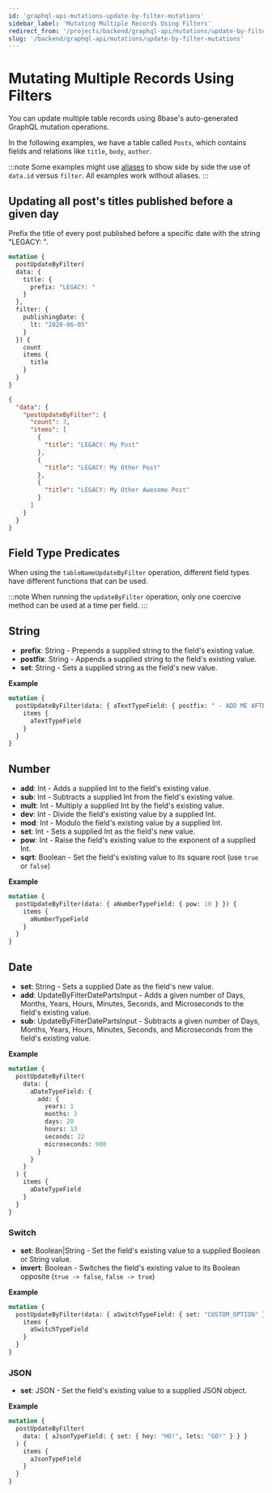 ```yaml
---
id: 'graphql-api-mutations-update-by-filter-mutations'
sidebar_label: 'Mutating Multiple Records Using Filters'
redirect_from: '/projects/backend/graphql-api/mutations/update-by-filter-mutations'
slug: '/backend/graphql-api/mutations/update-by-filter-mutations'
---
```


# Mutating Multiple Records Using Filters

You can update multiple table records using 8base's auto-generated GraphQL mutation operations.

In the following examples, we have a table called `Posts`, which contains fields and relations like `title`, `body`, `author`.

:::note
Some examples might use [aliases](/backend/graphql-api/#aliases) to show side by side the use of `data.id` versus `filter`. All examples work without aliases.
:::

## Updating all post's titles published before a given day

Prefix the title of every post published before a specific date with the string "LEGACY: ".

```graphql
mutation {
  postUpdateByFilter(
  data: {
    title: {
      prefix: "LEGACY: "
    }
  },
  filter: {
    publishingDate: {
      lt: "2020-06-05"
    }
  }) {
    count
    items {
      title
    }
  }
}
```

```json
{
  "data": {
    "postUpdateByFilter": {
      "count": 3,
      "items": [
        {
          "title": "LEGACY: My Post"
        },
        {
          "title": "LEGACY: My Other Post"
        },
        {
          "title": "LEGACY: My Other Awesome Post"
        }
      ]
    }
  }
}
```

## Field Type Predicates

When using the `tableNameUpdateByFilter` operation, different field types have different functions that can be used.

:::note 
When running the `updateByFilter` operation, only one coercive method can be used at a time per field.
:::

## String

- **prefix**: String - Prepends a supplied string to the field's existing value.
- **postfix**: String - Appends a supplied string to the field's existing value.
- **set**: String - Sets a supplied string as the field's new value.

**Example**

```graphql
mutation {
  postUpdateByFilter(data: { aTextTypeField: { postfix: " - ADD ME AFTER" } }) {
    items {
      aTextTypeField
    }
  }
}
```

## Number

- **add**: Int - Adds a supplied Int to the field's existing value.
- **sub**: Int - Subtracts a supplied Int from the field's existing value.
- **mult**: Int - Multiply a supplied Int by the field's existing value.
- **dev**: Int - Divide the field's existing value by a supplied Int.
- **mod**: Int - Modulo the field's existing value by a supplied Int.
- **set**: Int - Sets a supplied Int as the field's new value.
- **pow**: Int - Raise the field's existing value to the exponent of a supplied Int.
- **sqrt**: Boolean - Set the field's existing value to its square root (use `true` or `false`)

**Example**

```graphql
mutation {
  postUpdateByFilter(data: { aNumberTypeField: { pow: 10 } }) {
    items {
      aNumberTypeField
    }
  }
}
```

## Date

- **set**: String - Sets a supplied Date as the field's new value.
- **add**: UpdateByFilterDatePartsInput - Adds a given number of Days, Months, Years, Hours, Minutes, Seconds, and Microseconds to the field's existing value.
- **sub**: UpdateByFilterDatePartsInput - Subtracts a given number of Days, Months, Years, Hours, Minutes, Seconds, and Microseconds from the field's existing value.

**Example**

```graphql
mutation {
  postUpdateByFilter(
    data: {
      aDateTypeField: {
        add: {
          years: 1
          months: 3
          days: 20
          hours: 13
          seconds: 22
          microseconds: 980
        }
      }
    }
  ) {
    items {
      aDateTypeField
    }
  }
}
```

### Switch

- **set**: Boolean|String - Set the field's existing value to a supplied Boolean or String value.
- **invert**: Boolean - Switches the field's existing value to its Boolean opposite (`true -> false`, `false -> true`)

**Example**

```graphql
mutation {
  postUpdateByFilter(data: { aSwitchTypeField: { set: "CUSTOM_OPTION" } }) {
    items {
      aSwitchTypeField
    }
  }
}
```

### JSON

- **set**: JSON - Set the field's existing value to a supplied JSON object.

**Example**

```graphql
mutation {
  postUpdateByFilter(
    data: { aJsonTypeField: { set: { hey: "HO!", lets: "GO!" } } }
  ) {
    items {
      aJsonTypeField
    }
  }
}
```
